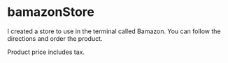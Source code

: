 # bamazonStore

I created a store to use in the terminal called Bamazon. You can follow the directions and order the product. 

Product price includes tax.

